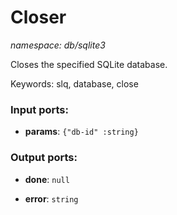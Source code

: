 # Closer

_namespace: db/sqlite3_

Closes the specified SQLite database.

Keywords: slq, database, close

### Input ports:

* __params__: ` {"db-id" :string} `

### Output ports:

* __done__: ` null `


* __error__: ` string `

